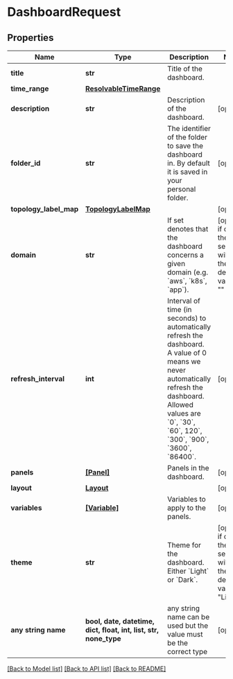 # DashboardRequest


## Properties
Name | Type | Description | Notes
------------ | ------------- | ------------- | -------------
**title** | **str** | Title of the dashboard. | 
**time_range** | [**ResolvableTimeRange**](ResolvableTimeRange.md) |  | 
**description** | **str** | Description of the dashboard. | [optional] 
**folder_id** | **str** | The identifier of the folder to save the dashboard in. By default it is saved in your personal folder.  | [optional] 
**topology_label_map** | [**TopologyLabelMap**](TopologyLabelMap.md) |  | [optional] 
**domain** | **str** | If set denotes that the dashboard concerns a given domain (e.g. &#x60;aws&#x60;, &#x60;k8s&#x60;, &#x60;app&#x60;). | [optional]  if omitted the server will use the default value of ""
**refresh_interval** | **int** | Interval of time (in seconds) to automatically refresh the dashboard. A value of 0 means we never automatically refresh the dashboard. Allowed values are &#x60;0&#x60;, &#x60;30&#x60;, &#x60;60&#x60;, 120&#x60;, &#x60;300&#x60;, &#x60;900&#x60;, &#x60;3600&#x60;, &#x60;86400&#x60;.  | [optional] 
**panels** | [**[Panel]**](Panel.md) | Panels in the dashboard. | [optional] 
**layout** | [**Layout**](Layout.md) |  | [optional] 
**variables** | [**[Variable]**](Variable.md) | Variables to apply to the panels. | [optional] 
**theme** | **str** | Theme for the dashboard. Either &#x60;Light&#x60; or &#x60;Dark&#x60;. | [optional]  if omitted the server will use the default value of "Light"
**any string name** | **bool, date, datetime, dict, float, int, list, str, none_type** | any string name can be used but the value must be the correct type | [optional]

[[Back to Model list]](../README.md#documentation-for-models) [[Back to API list]](../README.md#documentation-for-api-endpoints) [[Back to README]](../README.md)



